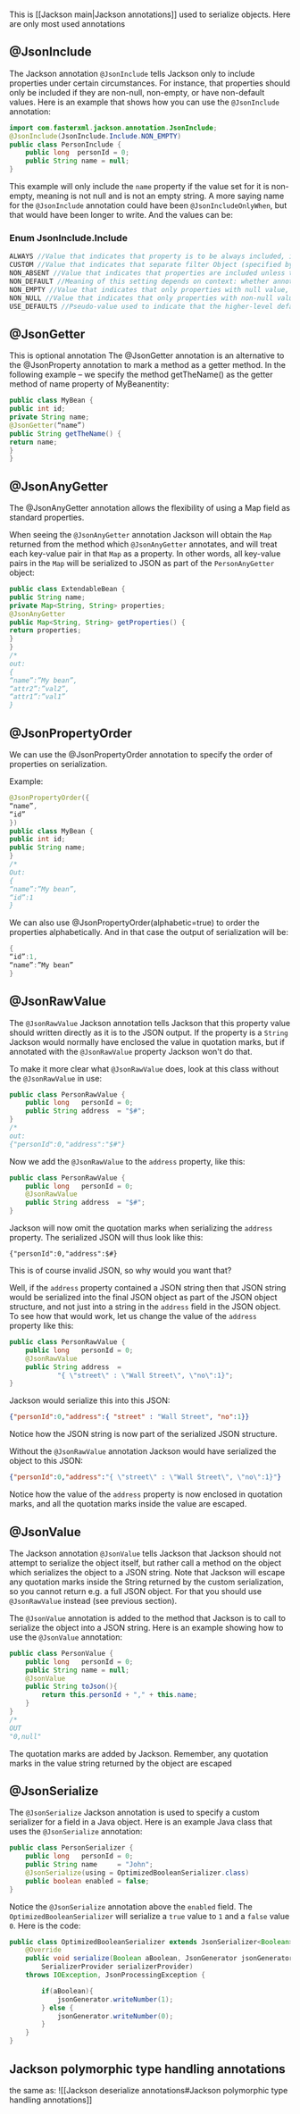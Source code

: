```toc

```

This is [[Jackson main|Jackson annotations]] used to serialize objects. Here are only most used annotations

## @JsonInclude
The Jackson annotation `@JsonInclude` tells Jackson only to include properties under certain circumstances. For instance, that properties should only be included if they are non-null, non-empty, or have non-default values. Here is an example that shows how you can use the `@JsonInclude` annotation:
```java
import com.fasterxml.jackson.annotation.JsonInclude;
@JsonInclude(JsonInclude.Include.NON_EMPTY)
public class PersonInclude {
    public long  personId = 0;
    public String name = null;
}
```
This example will only include the `name` property if the value set for it is non-empty, meaning is not null and is not an empty string.
A more saying name for the `@JsonInclude` annotation could have been `@JsonIncludeOnlyWhen`, but that would have been longer to write.
And the values can be:
### Enum JsonInclude.Include

```java
ALWAYS //Value that indicates that property is to be always included, independent of value of the property.
CUSTOM //Value that indicates that separate filter Object (specified by JsonInclude.valueFilter() for value itself, and/or JsonInclude.contentFilter() for contents of structured types) is to be used for determining inclusion criteria.
NON_ABSENT //Value that indicates that properties are included unless their value is: null "absent" value of a referential type (like Java 8 `Optional`, or {link java.util.concurrent.atomic.AtomicReference}); that is, something that would not deference to a non-null value.
NON_DEFAULT //Meaning of this setting depends on context: whether annotation is specified for POJO type (class), or not.
NON_EMPTY //Value that indicates that only properties with null value, or what is considered empty, are not to be included.
NON_NULL //Value that indicates that only properties with non-null values are to be included.
USE_DEFAULTS //Pseudo-value used to indicate that the higher-level defaults make sense, to avoid overriding inclusion value.
```

## @JsonGetter
This is optional annotation
The @JsonGetter annotation is an alternative to the @JsonProperty annotation to mark a method as a getter method.
In the following example – we specify the method getTheName() as the
getter method of name property of MyBeanentity:

```java
public class MyBean {
public int id;
private String name;
@JsonGetter(“name”)
public String getTheName() {
return name;
}
}
```

## @JsonAnyGetter
The @JsonAnyGetter annotation allows the flexibility of using a Map field as standard properties.

When seeing the `@JsonAnyGetter` annotation Jackson will obtain the `Map` returned from the method which `@JsonAnyGetter` annotates, and will treat each key-value pair in that `Map` as a property. In other words, all key-value pairs in the `Map` will be serialized to JSON as part of the `PersonAnyGetter` object:
```java
public class ExtendableBean {
public String name;
private Map<String, String> properties;
@JsonAnyGetter
public Map<String, String> getProperties() {
return properties;
}
}
/*
out:
{
“name”:”My bean”,
“attr2”:”val2”,
“attr1”:”val1”
}
```

## @JsonPropertyOrder
We can use the @JsonPropertyOrder annotation to specify the order of
properties on serialization.

Example:
```java
@JsonPropertyOrder({ 
“name”, 
“id” 
})
public class MyBean {
public int id;
public String name;
}
/*
Out:
{
“name”:”My bean”,
“id”:1
}
```

We can also use @JsonPropertyOrder(alphabetic=true) to order the properties
alphabetically. And in that case the output of serialization will be:
```java
{
“id”:1,
“name”:”My bean”
}
```

## @JsonRawValue
The `@JsonRawValue` Jackson annotation tells Jackson that this property value should written directly as it is to the JSON output. If the property is a `String` Jackson would normally have enclosed the value in quotation marks, but if annotated with the `@JsonRawValue` property Jackson won't do that.

To make it more clear what `@JsonRawValue` does, look at this class without the `@JsonRawValue` in use:

```java
public class PersonRawValue {
    public long   personId = 0;
    public String address  = "$#";
}
/*
out:
{"personId":0,"address":"$#"}
```

Now we add the `@JsonRawValue` to the `address` property, like this:

```java
public class PersonRawValue {
    public long   personId = 0;
    @JsonRawValue
    public String address  = "$#";
}
```

Jackson will now omit the quotation marks when serializing the `address` property. The serialized JSON will thus look like this:

```
{"personId":0,"address":$#}
```

This is of course invalid JSON, so why would you want that?

Well, if the `address` property contained a JSON string then that JSON string would be serialized into the final JSON object as part of the JSON object structure, and not just into a string in the `address` field in the JSON object. To see how that would work, let us change the value of the `address` property like this:

```java
public class PersonRawValue {
    public long   personId = 0;
    @JsonRawValue
    public String address  =
            "{ \"street\" : \"Wall Street\", \"no\":1}";
}
```

Jackson would serialize this into this JSON:
```JSON
{"personId":0,"address":{ "street" : "Wall Street", "no":1}}
```

Notice how the JSON string is now part of the serialized JSON structure.

Without the `@JsonRawValue` annotation Jackson would have serialized the object to this JSON:
```JSON
{"personId":0,"address":"{ \"street\" : \"Wall Street\", \"no\":1}"}
```

Notice how the value of the `address` property is now enclosed in quotation marks, and all the quotation marks inside the value are escaped.

## @JsonValue
The Jackson annotation `@JsonValue` tells Jackson that Jackson should not attempt to serialize the object itself, but rather call a method on the object which serializes the object to a JSON string. Note that Jackson will escape any quotation marks inside the String returned by the custom serialization, so you cannot return e.g. a full JSON object. For that you should use `@JsonRawValue` instead (see previous section).

The `@JsonValue` annotation is added to the method that Jackson is to call to serialize the object into a JSON string. Here is an example showing how to use the `@JsonValue` annotation:
```java
public class PersonValue {
    public long   personId = 0;
    public String name = null;
    @JsonValue
    public String toJson(){
        return this.personId + "," + this.name;
    }
}
/*
OUT
"0,null"
```

The quotation marks are added by Jackson. Remember, any quotation marks in the value string returned by the object are escaped

## @JsonSerialize
The `@JsonSerialize` Jackson annotation is used to specify a custom serializer for a field in a Java object. Here is an example Java class that uses the `@JsonSerialize` annotation:

```java
public class PersonSerializer {
    public long   personId = 0;
    public String name     = "John";
    @JsonSerialize(using = OptimizedBooleanSerializer.class)
    public boolean enabled = false;
}
```

Notice the `@JsonSerialize` annotation above the `enabled` field.
The `OptimizedBooleanSerializer` will serialize a `true` value to `1` and a `false` value `0`. 
Here is the code:
```java
public class OptimizedBooleanSerializer extends JsonSerializer<Boolean> {
    @Override
    public void serialize(Boolean aBoolean, JsonGenerator jsonGenerator, 
        SerializerProvider serializerProvider) 
    throws IOException, JsonProcessingException {

        if(aBoolean){
            jsonGenerator.writeNumber(1);
        } else {
            jsonGenerator.writeNumber(0);
        }
    }
}
```

## Jackson polymorphic type handling annotations

the same as:
![[Jackson deserialize annotations#Jackson polymorphic type handling annotations]]